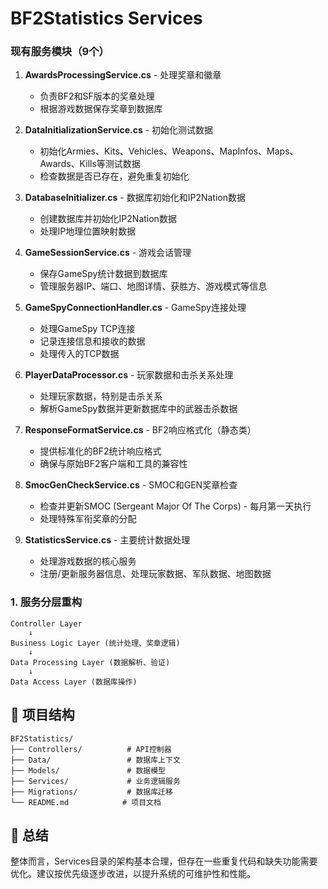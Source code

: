 ﻿# BF2Statistics Services

### 现有服务模块（9个）

1. **AwardsProcessingService.cs** - 处理奖章和徽章
   - 负责BF2和SF版本的奖章处理
   - 根据游戏数据保存奖章到数据库

2. **DataInitializationService.cs** - 初始化测试数据
   - 初始化Armies、Kits、Vehicles、Weapons、MapInfos、Maps、Awards、Kills等测试数据
   - 检查数据是否已存在，避免重复初始化

3. **DatabaseInitializer.cs** - 数据库初始化和IP2Nation数据
   - 创建数据库并初始化IP2Nation数据
   - 处理IP地理位置映射数据

4. **GameSessionService.cs** - 游戏会话管理
   - 保存GameSpy统计数据到数据库
   - 管理服务器IP、端口、地图详情、获胜方、游戏模式等信息

5. **GameSpyConnectionHandler.cs** - GameSpy连接处理
   - 处理GameSpy TCP连接
   - 记录连接信息和接收的数据
   - 处理传入的TCP数据

6. **PlayerDataProcessor.cs** - 玩家数据和击杀关系处理
   - 处理玩家数据，特别是击杀关系
   - 解析GameSpy数据并更新数据库中的武器击杀数据

7. **ResponseFormatService.cs** - BF2响应格式化（静态类）
   - 提供标准化的BF2统计响应格式
   - 确保与原始BF2客户端和工具的兼容性

8. **SmocGenCheckService.cs** - SMOC和GEN奖章检查
   - 检查并更新SMOC (Sergeant Major Of The Corps) - 每月第一天执行
   - 处理特殊军衔奖章的分配

9. **StatisticsService.cs** - 主要统计数据处理
   - 处理游戏数据的核心服务
   - 注册/更新服务器信息、处理玩家数据、军队数据、地图数据


### 1. 服务分层重构
```
Controller Layer
    ↓
Business Logic Layer (统计处理、奖章逻辑)
    ↓
Data Processing Layer (数据解析、验证)
    ↓
Data Access Layer (数据库操作)
```

## 📁 项目结构

```
BF2Statistics/
├── Controllers/          # API控制器
├── Data/                 # 数据库上下文
├── Models/               # 数据模型
├── Services/             # 业务逻辑服务
├── Migrations/           # 数据库迁移
└── README.md            # 项目文档
```

## 🚀 总结

整体而言，Services目录的架构基本合理，但存在一些重复代码和缺失功能需要优化。建议按优先级逐步改进，以提升系统的可维护性和性能。
